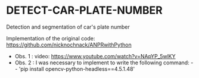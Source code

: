 # DETECT-CAR-PLATE-NUMBER
Detection and segmentation of car's plate number

Implementation of the original code: https://github.com/nicknochnack/ANPRwithPython
- Obs. 1 : video: https://www.youtube.com/watch?v=NApYP_5wlKY
- Obs. 2 : I was necessary to implement to write the following  command: 
 -- 'pip install opencv-python-headless==4.5.1.48'
